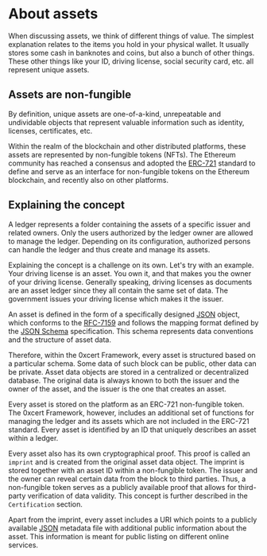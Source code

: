 # About assets

When discussing assets, we think of different things of value. The simplest explanation relates to the items you hold in your physical wallet. It usually stores some cash in banknotes and coins, but also a bunch of other things. These other things like your ID, driving license, social security card, etc. all represent unique assets.

## Assets are non-fungible

By definition, unique assets are one-of-a-kind, unrepeatable and undividable objects that represent valuable information such as identity, licenses, certificates, etc.

Within the realm of the blockchain and other distributed platforms, these assets are represented by non-fungible tokens (NFTs). The Ethereum community has reached a consensus and adopted the [ERC-721](https://github.com/ethereum/EIPs/blob/master/EIPS/eip-721.md) standard to define and serve as an interface for non-fungible tokens on the Ethereum blockchain, and recently also on other platforms.

## Explaining the concept

A ledger represents a folder containing the assets of a specific issuer and related owners. Only the users authorized by the ledger owner are allowed to manage the ledger. Depending on its configuration, authorized persons can handle the ledger and thus create and manage its assets.

Explaining the concept is a challenge on its own. Let's try with an example. Your driving license is an asset. You own it, and that makes you the owner of your driving license. Generally speaking, driving licenses as documents are an asset ledger since they all contain the same set of data. The government issues your driving license which makes it the issuer.

An asset is defined in the form of a specifically designed [JSON](https://en.wikipedia.org/wiki/JSON) object, which conforms to the [RFC-7159](https://en.wikipedia.org/wiki/JSON) and follows the mapping format defined by the [JSON Schema](http://json-schema.org/) specification. This schema represents data conventions and the structure of asset data.

Therefore, within the 0xcert Framework, every asset is structured based on a particular schema. Some data of such block can be public, other data can be private. Asset data objects are stored in a centralized or decentralized database. The original data is always known to both the issuer and the owner of the asset, and the issuer is the one that creates an asset.

Every asset is stored on the platform as an ERC-721 non-fungible token. The 0xcert Framework, however, includes an additional set of functions for managing the ledger and its assets which are not included in the ERC-721 standard. Every asset is identified by an ID that uniquely describes an asset within a ledger.

Every asset also has its own cryptographical proof. This proof is called an `imprint` and is created from the original asset data object. The imprint is stored together with an asset ID within a non-fungible token. The issuer and the owner can reveal certain data from the block to third parties. Thus, a non-fungible token serves as a publicly available proof that allows for third-party verification of data validity. This concept is further described in the `Certification` section.

Apart from the imprint, every asset includes a URI which points to a publicly available [JSON](https://en.wikipedia.org/wiki/JSON) metadata file with additional public information about the asset. This information is meant for public listing on different online services.
